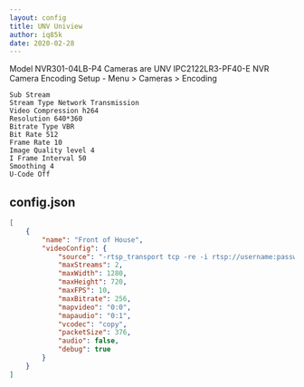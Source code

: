 ```yaml
---
layout: config
title: UNV Uniview
author: iq85k
date: 2020-02-28
---
```

Model NVR301-04LB-P4
Cameras are UNV IPC2122LR3-PF40-E
NVR Camera Encoding Setup - Menu > Cameras > Encoding

```
Sub Stream
Stream Type Network Transmission
Video Compression h264
Resolution 640*360
Bitrate Type VBR
Bit Rate 512
Frame Rate 10
Image Quality level 4
I Frame Interval 50
Smoothing 4
U-Code Off
```

## config.json

```json
[
    {
        "name": "Front of House",
        "videoConfig": {
            "source": "-rtsp_transport tcp -re -i rtsp://username:password@ipaddress:554/unicast/c1/s1/live",
            "maxStreams": 2,
            "maxWidth": 1280,
            "maxHeight": 720,
            "maxFPS": 10,
            "maxBitrate": 256,
            "mapvideo": "0:0",
            "mapaudio": "0:1",
            "vcodec": "copy",
            "packetSize": 376,
            "audio": false,
            "debug": true
        }
    }
]
```
